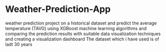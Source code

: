 # Weather-Prediction-App
weather prediction project on a historical dataset and predict the average temperature (TAVG) using XGBoost machine learning algorithms and comparing the prediction results with suitable data visualization techniques and creating a visualization dashboard The dataset which i have used is of ladt 30 years
